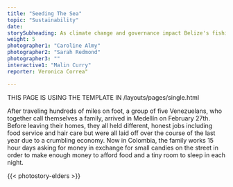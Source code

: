 ```yaml
---
title: "Seeding The Sea"
topic: "Sustainability"
date:
storySubheading: As climate change and governance impact Belize's fishing economy, advocates view seaweed farming as the solution.
weight: 5
photographer1: "Caroline Almy"
photographer2: "Sarah Redmond"
photographer3: ""
interactive1: "Malin Curry"
reporter: Veronica Correa"

---
```


THIS PAGE IS USING THE TEMPLATE IN
/layouts/pages/single.html

After traveling hundreds of miles on foot, a group of five Venezuelans, who together call themselves a family, arrived in Medellín on February 27th. Before leaving their homes, they all held different, honest jobs including food service and hair care but were all laid off over the course of the last year due to a crumbling economy. Now in Colombia, the family works 15 hour days asking for money in exchange for small candies on the street in order to make enough money to afford food and a tiny room to sleep in each night.

{{< photostory-elders >}}
